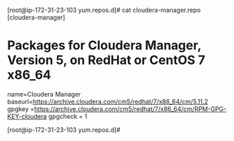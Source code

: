 [root@ip-172-31-23-103 yum.repos.d]# cat cloudera-manager.repo
[cloudera-manager]
# Packages for Cloudera Manager, Version 5, on RedHat or CentOS 7 x86_64
name=Cloudera Manager
baseurl=https://archive.cloudera.com/cm5/redhat/7/x86_64/cm/5.11.2
gpgkey =https://archive.cloudera.com/cm5/redhat/7/x86_64/cm/RPM-GPG-KEY-cloudera
gpgcheck = 1

[root@ip-172-31-23-103 yum.repos.d]#
